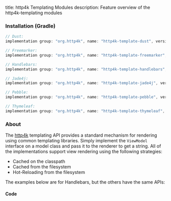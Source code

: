 title: http4k Templating Modules
description: Feature overview of the http4k-templating modules

### Installation (Gradle)

```groovy
// Dust: 
implementation group: "org.http4k", name: "http4k-template-dust", version: "3.261.0"

// Freemarker: 
implementation group: "org.http4k", name: "http4k-template-freemarker", version: "3.261.0"

// Handlebars: 
implementation group: "org.http4k", name: "http4k-template-handlebars", version: "3.261.0"

// Jade4j: 
implementation group: "org.http4k", name: "http4k-template-jade4j", version: "3.261.0"

// Pebble: 
implementation group: "org.http4k", name: "http4k-template-pebble", version: "3.261.0"

// Thymeleaf: 
implementation group: "org.http4k", name: "http4k-template-thymeleaf", version: "3.261.0"
```

### About
The [http4k] templating API provides a standard mechanism for rendering using common templating libraries. Simply implement the `ViewModel` interface on a model class and pass it to the renderer to get a string. All of the implementations support view rendering using the following strategies:

* Cached on the classpath
* Cached from the filesystem
* Hot-Reloading from the filesystem

The examples below are for Handlebars, but the others have the same APIs:

#### Code  [<img class="octocat"/>](https://github.com/http4k/http4k/blob/master/src/docs/guide/modules/templating/example.kt)

<script src="https://gist-it.appspot.com/https://github.com/http4k/http4k/blob/master/src/docs/guide/modules/templating/example.kt"></script>

[http4k]: https://http4k.org
